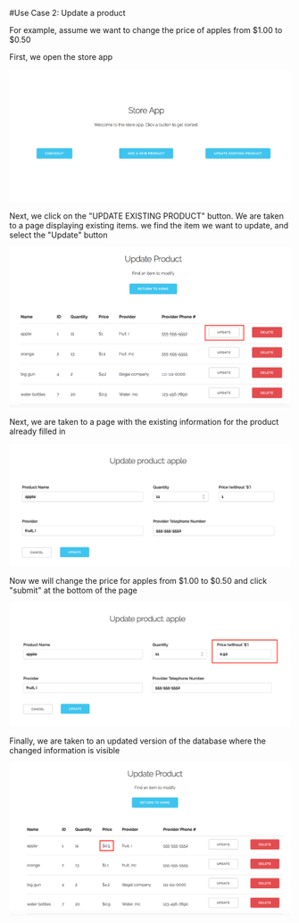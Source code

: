 #Use Case 2: Update a product

For example, assume we want to change the price of apples from $1.00 to $0.50

First, we open the store app 

![see usecase1_a.png](./usecase1_a.png)

Next, we click on the "UPDATE EXISTING PRODUCT" button. We are taken to a page 
displaying existing items. we find the item we want to update, and select the 
"Update" button 

![see usecase2_a.png](usecase2_a.png)

Next, we are taken to a page with the existing information for the product 
already filled in

![see usecase2_b.png](usecase2_b.png)

Now we will change the price for apples from $1.00 to $0.50 and click "submit" 
at the bottom of the page

![see usecase2_c.png](usecase2_c.png)

Finally, we are taken to an updated version of the database where the changed 
information is visible 

![see usecase2_d.png](usecase2_d.png)